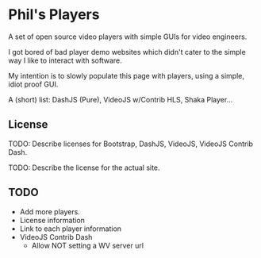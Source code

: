 # Phil's Players

A set of open source video players with simple GUIs for video engineers.

I got bored of bad player demo websites which didn't cater to the simple way I like to interact with software.

My intention is to slowly populate this page with players, using a simple, idiot proof GUI.

A (short) list: DashJS (Pure), VideoJS w/Contrib HLS, Shaka Player...

## License

TODO: Describe licenses for Bootstrap, DashJS, VideoJS, VideoJS Contrib Dash.

TODO: Describe the license for the actual site.

## TODO

* Add more players.
* License information
* Link to each player information
* VideoJS Contrib Dash
  * Allow NOT setting a WV server url
